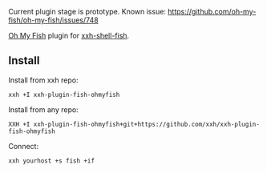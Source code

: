 Current plugin stage is prototype. Known issue: https://github.com/oh-my-fish/oh-my-fish/issues/748 

[Oh My Fish](https://github.com/oh-my-fish/oh-my-fish) plugin for [xxh-shell-fish](github.com/xxh/xxh-shell-fish).

## Install
Install from xxh repo:
```
xxh +I xxh-plugin-fish-ohmyfish
```
Install from any repo:
```
XXH +I xxh-plugin-fish-ohmyfish+git+https://github.com/xxh/xxh-plugin-fish-ohmyfish
```
Connect:
``` 
xxh yourhost +s fish +if
```

